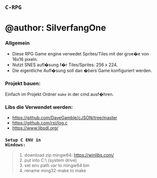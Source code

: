## <code>C-RPG</code>
# @author: SilverfangOne

### Allgemein
- Diese RPG Game engine verwedet Sprites/Tiles mit der groe�e von 16x16 pixeln.
- Nutzt SNES aufl�sung f�r Tiles/Sprites: 256 x 224.
- Die eigentliche Aufl�sung soll dan �bers Game konfiguriert werden.

### Projekt bauen:
Einfach im Projekt Ordner <code>make</code> in der cmd ausf�hren.

### Libs die Verwendet werden:
- https://github.com/DaveGamble/cJSON/tree/master
- https://github.com/rxi/log.c
- https://www.libsdl.org/

### <code>Setup C ENV in Windows:</code>
> 1. download zip mingw64: https://winlibs.com/
> 2. put into C:\ (system drive)
> 3. set env path var to mingw64 bin
> 4. rename ming32-make to make 